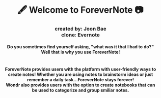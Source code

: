 <h1 align= "center" dir="auto">
  🖋️ Welcome to ForeverNote 📷
</h1>
<h3 align= "center" dir="auto">
  created by: Joon Bae
  <br>clone: Evernote</br>
</h3>

<h4 align="center" dir="auto">Do you sometimes find yourself asking, "what was it that I had to do?" Well that is why you use ForeverNote! </h4>
<h1></h1>

<h4 align="center">ForeverNote provides users with the platform with user-friendly ways to create notes! Whether you are using notes to brainstorm ideas or just remember a daily task...ForeverNote stays forever!
<br>Wondr also provides users with the option to create notebooks that can be used to categorize and group smiliar notes.</br></h4>
